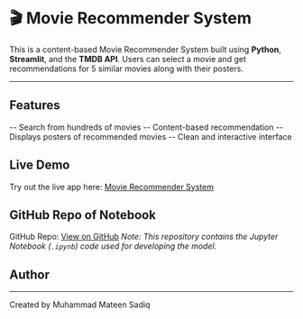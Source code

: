 # 🎬 Movie Recommender System

This is a content-based Movie Recommender System built using **Python**, **Streamlit**, and the **TMDB API**. Users can select a movie and get recommendations for 5 similar movies along with their posters.

---

## Features

-- Search from hundreds of movies
-- Content-based recommendation
-- Displays posters of recommended movies
-- Clean and interactive interface

## Live Demo

Try out the live app here: [Movie Recommender System](https://your-streamlit-link.com)

## GitHub Repo of Notebook

GitHub Repo: [View on GitHub](https://github.com/muhammadmateensadiq/Movie-Recommender-System)
*Note: This repository contains the Jupyter Notebook (`.ipynb`) code used for developing the model.*

## Author
---
Created by Muhammad Mateen Sadiq
